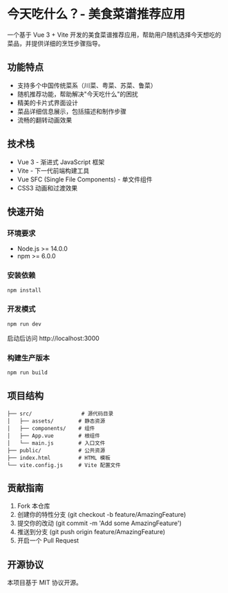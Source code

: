 # 今天吃什么？- 美食菜谱推荐应用

一个基于 Vue 3 + Vite 开发的美食菜谱推荐应用，帮助用户随机选择今天想吃的菜品，并提供详细的烹饪步骤指导。

## 功能特点

- 支持多个中国传统菜系（川菜、粤菜、苏菜、鲁菜）
- 随机推荐功能，帮助解决"今天吃什么"的困扰
- 精美的卡片式界面设计
- 菜品详细信息展示，包括描述和制作步骤
- 流畅的翻转动画效果

## 技术栈

- Vue 3 - 渐进式 JavaScript 框架
- Vite - 下一代前端构建工具
- Vue SFC (Single File Components) - 单文件组件
- CSS3 动画和过渡效果

## 快速开始

### 环境要求

- Node.js >= 14.0.0
- npm >= 6.0.0

### 安装依赖

```bash
npm install
```

### 开发模式

```bash
npm run dev
```

启动后访问 http://localhost:3000

### 构建生产版本

```bash
npm run build
```

## 项目结构

```
├── src/                # 源代码目录
│   ├── assets/        # 静态资源
│   ├── components/    # 组件
│   ├── App.vue        # 根组件
│   └── main.js        # 入口文件
├── public/            # 公共资源
├── index.html         # HTML 模板
└── vite.config.js     # Vite 配置文件
```

## 贡献指南

1. Fork 本仓库
2. 创建你的特性分支 (git checkout -b feature/AmazingFeature)
3. 提交你的改动 (git commit -m 'Add some AmazingFeature')
4. 推送到分支 (git push origin feature/AmazingFeature)
5. 开启一个 Pull Request

## 开源协议

本项目基于 MIT 协议开源。
